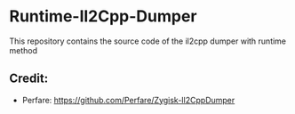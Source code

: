 # Runtime-Il2Cpp-Dumper
This repository contains the source code of the il2cpp dumper with runtime method

## Credit:
- Perfare: https://github.com/Perfare/Zygisk-Il2CppDumper
